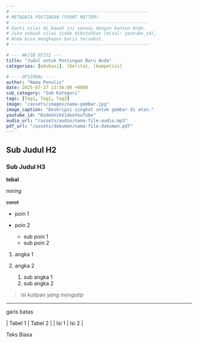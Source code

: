 ```yaml
---
# ----------------------------------------------------
# METADATA POSTINGAN (FRONT MATTER)
# ----------------------------------------------------
# Ganti nilai di bawah ini sesuai dengan konten Anda.
# Jika sebuah nilai tidak dibutuhkan (misal: youtube_id),
# Anda bisa menghapus baris tersebut.
# ----------------------------------------------------

# --- WAJIB DIISI ---
title: "Judul untuk Postingan Baru Anda"
categories: [edukasi], [berita], [kompetisi]

# --- OPSIONAL ---
author: "Nama Penulis"
date: 2025-07-27 13:56:00 +0800
sub_category: "Sub Kategori"
tags: [Tag1, Tag2, Tag3]
image: "/assets/images/nama-gambar.jpg"
image_caption: "Deskripsi singkat untuk gambar di atas."
youtube_id: "KodeUnikVideoYouTube"
audio_url: "/assets/audio/nama-file-audio.mp3"
pdf_url: "/assets/dokumen/nama-file-dokumen.pdf"
---
```


## Sub Judul H2

### Sub Judul H3

**tebal**

*miring*

~~coret~~

* poin 1
* poin 2
  
  * sub poin 1
  * sub poin 2
    
1. angka 1
2. angka 2
   
   1. sub angka 1
   2. sub angka 2
      
> isi kutipan
> <cite> yang mengutip </cite>

---
garis batas

|	Tabel 1	|	Tabel 2	|
|	Isi 1 	|	Isi 2	|

Teks Biasa
